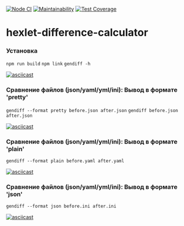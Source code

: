 [![Node CI](https://github.com/iashchuk/hexlet-difference-calculator/workflows/Node%20CI/badge.svg)](https://github.com/iashchuk/hexlet-difference-calculator/actions)
[![Maintainability](https://api.codeclimate.com/v1/badges/e5c14b10fcac5a9f3d82/maintainability)](https://codeclimate.com/github/iashchuk/hexlet-difference-calculator/maintainability)
[![Test Coverage](https://api.codeclimate.com/v1/badges/e5c14b10fcac5a9f3d82/test_coverage)](https://codeclimate.com/github/iashchuk/hexlet-difference-calculator/test_coverage)

# hexlet-difference-calculator

### Установка

`npm run build`
`npm link`
`gendiff -h`

[![asciicast](https://asciinema.org/a/pt6Sd6gp0Iprgm4rbpclYHYlA.svg)](https://asciinema.org/a/pt6Sd6gp0Iprgm4rbpclYHYlA)

### Сравнение файлов (json/yaml/yml/ini): Вывод в формате 'pretty'

`gendiff --format pretty before.json after.json`
`gendiff before.json after.json`

[![asciicast](https://asciinema.org/a/L6bk2A3lbYQFcsyEYeHIXEY41.svg)](https://asciinema.org/a/L6bk2A3lbYQFcsyEYeHIXEY41)

### Сравнение файлов (json/yaml/yml/ini): Вывод в формате 'plain'

`gendiff --format plain before.yaml after.yaml`

[![asciicast](https://asciinema.org/a/nNvGZGuxoASph93hTzgqEtBwe.svg)](https://asciinema.org/a/nNvGZGuxoASph93hTzgqEtBwe)

### Сравнение файлов (json/yaml/yml/ini): Вывод в формате 'json'

`gendiff --format json before.ini after.ini`

[![asciicast](https://asciinema.org/a/eDlfrSoYEgO21HrrE7NX8oRo8.svg)](https://asciinema.org/a/eDlfrSoYEgO21HrrE7NX8oRo8)
